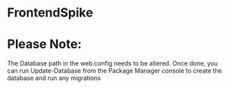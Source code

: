 FrontendSpike
=============

Please Note:
============
The Database path in the web.config needs to be altered.
Once done, you can run Update-Database from the Package Manager console to create the database and run any migrations
